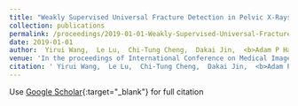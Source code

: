 ```yaml
---
title: "Weakly Supervised Universal Fracture Detection in Pelvic X-Rays"
collection: publications
permalink: /proceedings/2019-01-01-Weakly-Supervised-Universal-Fracture-Detection-in-Pelvic-X-Rays
date: 2019-01-01
author:  Yirui Wang,  Le Lu,  Chi-Tung Cheng,  Dakai Jin,  <b>Adam P Harrison</b>,  Jing Xiao,  Chien-Hung Liao,  Shun Miao, 
venue: 'In the proceedings of International Conference on Medical Image Computing and Computer-Assisted Intervention'
citation: ' Yirui Wang,  Le Lu,  Chi-Tung Cheng,  Dakai Jin,  <b>Adam P Harrison</b>,  Jing Xiao,  Chien-Hung Liao,  Shun Miao, &quot;Weakly Supervised Universal Fracture Detection in Pelvic X-Rays.&quot; In the proceedings of International Conference on Medical Image Computing and Computer-Assisted Intervention, 2019.'
---
```

Use [Google Scholar](https://scholar.google.com/scholar?q=Weakly+Supervised+Universal+Fracture+Detection+in+Pelvic+X+Rays){:target="_blank"} for full citation